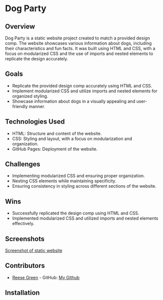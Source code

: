 # Dog Party

## Overview
Dog Party is a static website project created to match a provided design comp. The website showcases various information about dogs, including their characteristics and fun facts. It was built using HTML and CSS, with a focus on modularized CSS and the use of imports and nested elements to replicate the design accurately.

## Goals
- Replicate the provided design comp accurately using HTML and CSS.
- Implement modularized CSS and utilize imports and nested elements for organized styling.
- Showcase information about dogs in a visually appealing and user-friendly manner.

## Technologies Used
- HTML: Structure and content of the website.
- CSS: Styling and layout, with a focus on modularization and organization.
- GitHub Pages: Deployment of the website.

## Challenges
- Implementing modularized CSS and ensuring proper organization.
- Nesting CSS elements while maintaining specificity.
- Ensuring consistency in styling across different sections of the website.

## Wins
- Successfully replicated the design comp using HTML and CSS.
- Implemented modularized CSS and utilized imports and nested elements effectively.

## Screenshots
[Screenshot of static website](dist/images/Screenshot.png)

## Contributors
- [Reese Green](reesegreen2014@me.com) - GitHub: [My Github](https://github.com/reesegreen2014)

## Installation

